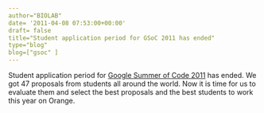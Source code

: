 ```yaml
---
author="BIOLAB"
date= '2011-04-08 07:53:00+00:00'
draft= false
title="Student application period for GSoC 2011 has ended"
type="blog"
blog=["gsoc" ]
---
```


Student application period for [Google Summer of Code 2011](http://socghop.appspot.com/gsoc/homepage/google/gsoc2011) has ended. We got 47 proposals from students all around the world. Now it is time for us to evaluate them and select the best proposals and the best students to work this year on Orange.

